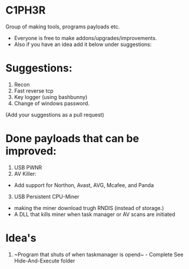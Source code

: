 # C1PH3R
Group of making tools, programs payloads etc.

* Everyone is free to make addons/upgrades/improvements.
* Also if you have an idea add it below under suggestions:

# Suggestions:

1. Recon 
2. Fast reverse tcp
3. Key logger (using bashbunny)
4. Change of windows password.

(Add your suggestions as a pull request)

# Done payloads that can be improved:

1. USB PWNR
2. AV Killer:
* Add support for Northon, Avast, AVG, Mcafee, and Panda
3. USB Persistent CPU-Miner
* making the miner download trugh RNDIS (instead of storage.)
* A DLL that kills miner when task manager or AV scans are initiated


# Idea's
1. ~Program that shuts of when taskmanager is opend~ - Complete See Hide-And-Execute folder
